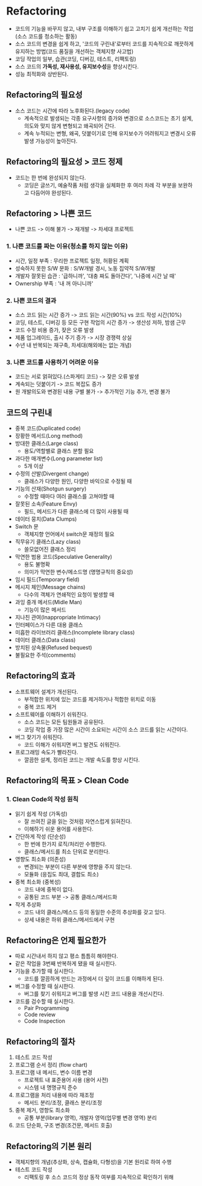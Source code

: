 # Refactoring

- 코드의 기능을 바꾸지 않고, 내부 구조를 이해하기 쉽고 고치기 쉽게 개선하는 작업(소스 코드를 청소하는 활동)
- 소스 코드의 변경을 쉽게 하고, '코드의 구린내'로부터 코드를 지속적으로 깨끗하게 유지하는 방법(코드 품질을 개선하는 객체지향 사고법)
- 코딩 작업의 일부, 습관(코딩, 디버깅, 테스트, 리팩토링)
- 소스 코드의 **가독성, 재사용성, 유지보수성**을 향상시킨다.
- 성능 최적화와 상반된다.



## Refactoring의 필요성

- 소스 코드는 시간에 따라 노후화된다.(legacy code)
  - 계속적으로 발생되는 각종 요구사항의 증가와 변경으로 소스코드는 초기 설계, 의도와 맞지 않게 변형되고 왜곡되어 간다.
  - 계속 누적되는 변형, 왜곡, 덧붙이기로 인해 유지보수가 어려워지고 변경시 오류 발생 가능성이 높아진다.

### 



## Refactoring의 필요성 > 코드 정제

- 코드는 한 번에 완성되지 않는다.
  - 코딩은 글쓰기, 예술작품 처럼 생각을 실체화한 후 여러 차례 각 부분을 보완하고 다듬어야 완성된다.





## Refactoring > 나쁜 코드

- 나쁜 코드 -> 이해 불가  -> 재개발 -> 차세대 프로젝트



### 1. 나쁜 코드를 짜는 이유(청소를 하지 않는 이유)

- 시간, 일정 부족 : 무리한 프로젝트 일정, 허황된 계획
- 성숙하지 못한 S/W 문화 : S/W개발 경시, 노동 집약적 S/W개발
- 개발자 잘못된 습관 : '급하니까', '대충 짜도 돌아간다', '나중에 시간 날 때'
- Ownership 부족 : '내 꺼 아니니까'



### 2. 나쁜 코드의 결과

- 소스 코드 읽는 시간 증가 -> 코드 읽는 시간(90%) vs 코드 작성 시간(10%)
- 코딩, 테스트, 디버깅 등 모든 구현 작업의 시간 증가 -> 생산성 저하, 밤샘 근무
- 코드 수정 비용 증가, 잦은 오류 발생
- 제품 업그레이드, 출시 주기 증가 -> 시장 경쟁력 상실
- 수년 내 반복되는 재구축, 차세대(해외에는 없는 개념)



### 3. 나쁜 코드를 사용하기 어려운 이유

- 코드는 서로 얽혀있다.(스파게티 코드) -> 잦은 오류 발생
- 계속되는 덧붙이기 -> 코드 복잡도 증가
- 원 개발의도와 변경된 내용 구별 불가 -> 추가적인 기능 추가, 변경 불가





## 코드의 구린내

- 중복 코드(Duplicated code)
- 장황한 메서드(Long method)
- 방대한 클래스(Large class)
  - 용도/역할별로 클래스 분할 필요
- 과다한 매개변수(Long parameter list)
  - 5개 이상
- 수정의 산발(Divergent change)
  - 클래스가 다양한 원인, 다양한 바익으로 수정될 때
- 기능의 산재(Shotgun surgery)
  - 수정할 때마다 여러 클래스를 고쳐야할 때
- 잘못된 소속(Feature Envy)
  - 필드, 메서드가 다른 클래스에 더 많이 사용될 때
- 데이터 뭉치(Data Clumps)
- Switch 문
  - 객체지향 언어에서 switch문 재정의 필요
- 직무유기 클래스(Lazy class)
  - 쓸모없어진 클래스 정리
- 막연한 범용 코드(Speculative Generality)
  - 용도 불명확
  - 의미가 막연한 변수/메소드명 (명명규칙의 중요성)
- 임시 필드(Temporary field)
- 메시지 체인(Message chains)
  - 다수의 객체가 연쇄적인 요청이 발생할 때
- 과잉 중개 메서드(Midle Man)
  - 기능이 많은 메서드
- 지나친 관여(Inappropriate Intimacy)
- 인터페이스가 다른 대용 클래스
- 미흡한 라이브러리 클래스(Incomplete library class)
- 데이터 클래스(Data class)
- 방치된 상속물(Refused bequest)
- 불필요한 주석(comments)



## Refactoring의 효과

- 소프트웨어 설계가 개선된다.
  - 부적합한 위치에 있는 코드를 제거하거나 적합한 위치로 이동
  - 중복 코드 제거
- 소프트웨어를 이해하기 쉬워진다.
  - 소스 코드는 모든 팀원들과 공유된다.
  - 코딩 작업 중 가장 많은 시간이 소요되는 시간이 소스 코드를 읽는 시간이다.
- 버그 찾기가 쉬워진다.
  - 코드 이해가 쉬워지면 버그 발견도 쉬워진다.
- 프로그래밍 속도가 빨라진다.
  - 깔끔한 설계, 정리된 코드는 개발 속도를 향상 시킨다.





## Refactoring의 목표 > Clean Code

### 1. Clean Code의 작성 원칙

- 읽기 쉽게 작성 (가독성)
  - 잘 쓰여진 글을 읽는 것처럼 자연스럽게 읽혀진다.
  - 이해하기 쉬운 용어를 사용한다.
- 간단하게 작성 (단순성)
  - 한 번에 한가지 로직/처리만 수행한다.
  - 클래스/메서드를 최소 단위로 분리한다.
- 영향도 최소화 (의존성)
  - 변경되는 부분이 다른 부분에 영향을 주지 않는다.
  - 모듈화 (응집도 최대, 결합도 최소)
- 중복 최소화 (중복성)
  - 코드 내에 중복이 없다.
  - 공통된 코드 부분 -> 공통 클래스/메서드화
- 작게 추상화
  - 코드 내의 클래스/메스드 등의 동일한 수준의 추상화를 갖고 있다.
  - 상세 내용은 하위 클래스/메서드에서 구현





## Refactoring은 언제 필요한가

- 따로 시간내서 하지 않고 평소 틈틈히 해야한다.
- 같은 작업을 3번째 반복하게 됐을 때 실시힌다.
- 기능을 추가할 때 실시한다.
  - 코드를 깔끔하게 만드는 과정에서 더 깊이 코드를 이해하게 된다.
- 버그를 수정할 때 실시한다.
  - 버그를 찾기 쉬워지고 버그를 발생 시킨 코드 내용을 개선시킨다.
- 코드를 검수할 때 실시한다.
  - Pair Programming
  - Code review
  - Code Inspection



## Refactoring의 절차

1. 테스트 코드 작성
2. 프로그램 순서 정리 (flow chart)
3. 프로그램 내 메서드, 변수 이름 변경
   - 프로젝트 내 표준용어 사용 (용어 사전)
   - 시스템 내 명명규칙 준수
4. 프로그램을 처리 내용에 따라 재조정
   - 메서드 분리/조정, 클래스 분리/조정
5. 중복 제거, 영향도 최소화
   - 공통 부분(library 영역), 개발자 영억(업무별 변경 영역) 분리
6. 코드 단순화, 구조 변경(조건문, 메서드 호출)





## Refactoring의 기본 원리

- 객체지향의 개념(추상화, 상속, 캡슐화, 다형성)을 기본 원리로 하여 수행
- 테스트 코드 작성
  - 리팩토링 후 소스 코드의 정상 동작 여부를 지속적으로 확인하기 위해